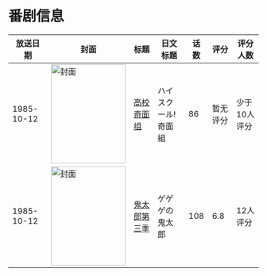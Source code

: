 # 番剧信息

|放送日期|封面|标题|日文标题|话数|评分|评分人数|
|---|---|---|---|---|---|---|
|1985-10-12|<img src="//lain.bgm.tv/pic/cover/c/02/b0/53738_soN05.jpg" alt="封面" style="width:150px;height:200px;object-fit:cover;">|[高校奇面组](https://bangumi.tv/subject/53738)|ハイスクール!奇面組|86|暂无评分|少于10人评分|
|1985-10-12|<img src="//lain.bgm.tv/pic/cover/c/37/09/53789_16a9C.jpg" alt="封面" style="width:150px;height:200px;object-fit:cover;">|[鬼太郎第三季](https://bangumi.tv/subject/53789)|ゲゲゲの鬼太郎|108|6.8|12人评分|
